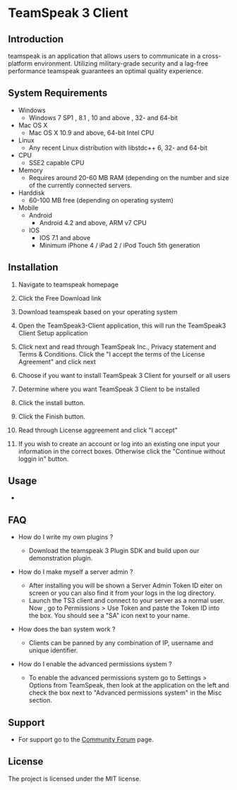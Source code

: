 # TeamSpeak 3 Client


Introduction
------------
teamspeak is an application that allows users to communicate in a cross-platform environment.
Utilizing military-grade security and a lag-free performance teamspeak guarantees an optimal quality
experience. 

System Requirements
-------------
* Windows 
  * Windows 7 SP1 , 8.1 , 10 and above , 32- and 64-bit
* Mac OS X
  * Mac OS X 10.9 and above, 64-bit Intel CPU
* Linux
  * Any recent Linux distribution with libstdc++ 6, 32-
    and 64-bit
* CPU
  * SSE2 capable CPU
* Memory
  * Requires around 20-60 MB RAM (depending on the number
    and size of the currently connected servers.
* Harddisk
  * 60-100 MB free (depending on operating system)
* Mobile
  * Android
    * Android 4.2 and above, ARM v7 CPU
  * IOS
    * IOS 7.1 and above
    * Minimum iPhone 4 / iPad 2 / iPod Touch 5th 
      generation

Installation
------------
1. Navigate to teamspeak homepage 

2. Click the Free Download link

3. Download teamspeak based on your operating system

4. Open the TeamSpeak3-Client application, this will 
   run the TeamSpeak3 Client Setup application

5. Click next and read through TeamSpeak Inc., Privacy
   statement and Terms & Conditions. Click the "I accept 
   the terms of the License Agreement" and click next
   
6. Choose if you want to install TeamSpeak 3 Client for 
   yourself or all users

7. Determine where you want TeamSpeak 3 Client to be 
   installed
   
8. Click the install button.

9. Click the Finish button.

10. Read through License aggreement and click "I accept"

11. If you wish to create an account or log into an existing
    one input your information in the correct boxes. Otherwise
    click the "Continue without loggin in" button.


Usage
-----
* 

FAQ
----
* How do I write my own plugins ?
  * Download the teamspeak 3 Plugin SDK and build upon our demonstration plugin. 

* How do I make myself a server admin ? 
  * After installing you will be shown a Server Admin Token ID eiter on screen    or you can also find it from your logs in the log directory. 
  * Launch the TS3 client and connect to your server as a normal user. Now , go to Permissions > Use Token and paste the Token ID into the box. You should see a "SA" icon next to your name.

* How does the ban system work ?
  * Clients can be panned by any combination of IP, username and unique identifier.
* How do I enable the advanced permissions system ?
  * To enable the advanced permissions system go to Settings > Options from TeamSpeak, then look at the application on the left and check the box next to "Advanced permissions system" in the Misc section.

Support
-------
* For support go to the [Community Forum](https://forum.teamspeak.com) page.

License
-------
The project is licensed under the MIT license.
